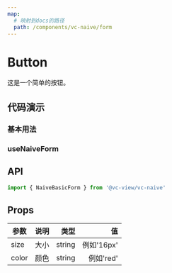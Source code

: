 ```yaml
---
map:
  # 映射到docs的路径
  path: /components/vc-naive/form
---
```


# Button

这是一个简单的按钮。

## 代码演示

### 基本用法

<demo src="./demo/BasicNaiveFormDemo.vue"
  language="vue"
  title="基本用法"
  desc="点击切换。"> </demo>

### useNaiveForm

<demo src="./demo/VcNaiveFormDemo.vue"
language="vue"
title="Basic useage"
desc="This is a button."> </demo>

## API

```ts
import { NaiveBasicForm } from '@vc-view/vc-naive'
```

## Props

| 参数  | 说明 |   类型 |         值 |
| ----- | ---: | -----: | ---------: |
| size  | 大小 | string | 例如'16px' |
| color | 颜色 | string |  例如'red' |
